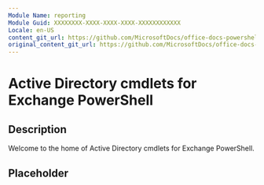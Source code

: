 ```yaml
---
Module Name: reporting
Module Guid: XXXXXXXX-XXXX-XXXX-XXXX-XXXXXXXXXXXX
Locale: en-US
content_git_url: https://github.com/MicrosoftDocs/office-docs-powershell/blob/live/exchange/exchange-ps/exchange/reporting/reporting.md
original_content_git_url: https://github.com/MicrosoftDocs/office-docs-powershell/blob/live/exchange/exchange-ps/exchange/reporting/reporting.md
---
```


# Active Directory cmdlets for Exchange PowerShell

## Description

Welcome to the home of Active Directory cmdlets for Exchange PowerShell.

## Placeholder